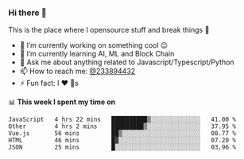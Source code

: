 ### Hi there 👋

<!--
**a233894432/a233894432** is a ✨ _special_ ✨ repository because its `README.md` (this file) appears on your GitHub profile.

Here are some ideas to get you started:

- 🔭 I’m currently working on ...
- 🌱 I’m currently learning ...
- 👯 I’m looking to collaborate on ...
- 🤔 I’m looking for help with ...
- 💬 Ask me about ...
- 📫 How to reach me: ...
- 😄 Pronouns: ...
- ⚡ Fun fact: ...
-->
 
 
This is the place where I opensource stuff and break things :rofl:

- 🔭 I’m currently working on something cool :wink:
- 🌱 I’m currently learning AI, ML and Block Chain
- 💬 Ask me about anything related to Javascript/Typescript/Python
- 📫 How to reach me: [@233894432](https://twitter.com/233894432)
- ⚡ Fun fact: I :heart: :dog:s

📊 **This week I spent my time on**
<!--START_SECTION:waka-->
```text
JavaScript   4 hrs 22 mins   ██████████▒░░░░░░░░░░░░░░   41.00 % 
Other        4 hrs 2 mins    █████████▒░░░░░░░░░░░░░░░   37.95 % 
Vue.js       56 mins         ██▒░░░░░░░░░░░░░░░░░░░░░░   08.77 % 
HTML         46 mins         █▓░░░░░░░░░░░░░░░░░░░░░░░   07.20 % 
JSON         25 mins         █░░░░░░░░░░░░░░░░░░░░░░░░   03.96 % 
```
<!--END_SECTION:waka-->
